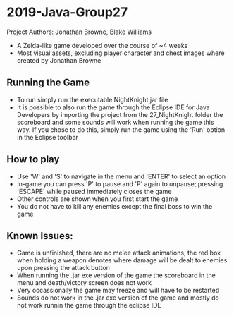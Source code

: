 # 2019-Java-Group27
Project Authors: Jonathan Browne, Blake Williams

* A Zelda-like game developed over the course of ~4 weeks
* Most visual assets, excluding player character and chest images where created by Jonathan Browne

## Running the Game
* To run simply run the executable NightKnight.jar file
* It is possible to also run the game through the Eclipse IDE for Java Developers by importing the project from the 27_NightKnight folder
  the scoreboard and some sounds will work when running the game this way. If you chose to do this, simply run the game using the 'Run' 
  option in the Eclipse toolbar

## How to play
* Use 'W' and 'S' to navigate in the menu and 'ENTER' to select an option
* In-game you can press 'P' to pause and 'P' again to unpause; pressing 'ESCAPE' while paused immediately closes the game
* Other controls are shown when you first start the game
* You do not have to kill any enemies except the final boss to win the game

## Known Issues:
* Game is unfinished, there are no melee attack animations, the red box when holding a weapon denotes where damage will be dealt to enemies
  upon pressing the attack button
* When running the .jar exe version of the game the scoreboard in the menu and death/victory screen does not work
* Very occassionally the game may freeze and will have to be restarted
* Sounds do not work in the .jar exe version of the game and mostly do not work runnin the game through the eclipse IDE
